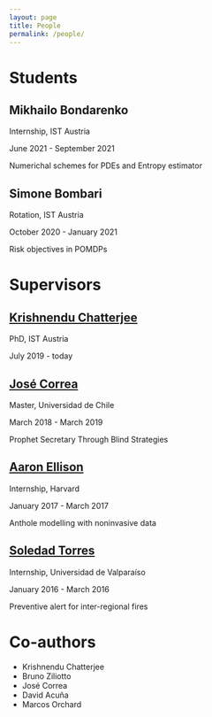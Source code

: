 ```yaml
---
layout: page
title: People
permalink: /people/
---
```


# Students

## Mikhailo Bondarenko
Internship, IST Austria

June 2021 - September 2021

Numerichal schemes for PDEs and Entropy estimator

## Simone Bombari
Rotation, IST Austria

October 2020 - January 2021

Risk objectives in POMDPs

# Supervisors

## [Krishnendu Chatterjee](https://pub.ist.ac.at/~kchatterjee/) 
PhD, IST Austria

July 2019 - today



## [José Correa](https://www.dii.uchile.cl/~jcorrea/) 
Master, Universidad de Chile

March 2018 - March 2019

Prophet Secretary Through Blind Strategies

## [Aaron Ellison](https://harvardforest.fas.harvard.edu/aaron-ellison) 
Internship, Harvard

January 2017 - March 2017

Anthole modelling with noninvasive data

## [Soledad Torres](https://storres-cimfav.uv.cl/) 
Internship, Universidad de Valparaíso

January 2016 - March 2016

Preventive alert for inter-regional fires

# Co-authors

- Krishnendu Chatterjee
- Bruno Ziliotto
- José Correa
- David Acuña
- Marcos Orchard
